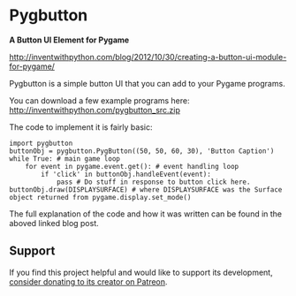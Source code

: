 Pygbutton
=========

**A Button UI Element for Pygame**

http://inventwithpython.com/blog/2012/10/30/creating-a-button-ui-module-for-pygame/

Pygbutton is a simple button UI that you can add to your Pygame programs.

You can download a few example programs here: http://inventwithpython.com/pygbutton_src.zip

The code to implement it is fairly basic:

    import pygbutton
    buttonObj = pygbutton.PygButton((50, 50, 60, 30), 'Button Caption')
    while True: # main game loop
        for event in pygame.event.get(): # event handling loop
            if 'click' in buttonObj.handleEvent(event):
                pass # Do stuff in response to button click here.
    buttonObj.draw(DISPLAYSURFACE) # where DISPLAYSURFACE was the Surface object returned from pygame.display.set_mode()

The full explanation of the code and how it was written can be found in the aboved linked blog post.

Support
-------

If you find this project helpful and would like to support its development, [consider donating to its creator on Patreon](https://www.patreon.com/AlSweigart).

